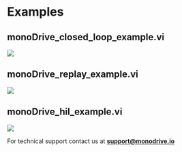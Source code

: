 # Examples

## monoDrive_closed_loop_example.vi

<p class="img_container">
<img class="wide_img" src="https://github.com/monoDriveIO/client/raw/master/docs/LV_client/closed_loop_FP.jpg"/>
</p>

## monoDrive_replay_example.vi

<p class="img_container">
<img class="wide_img" src="https://github.com/monoDriveIO/client/raw/master/docs/LV_client/reply_FP.jpg"/>
</p>

## monoDrive_hil_example.vi

<p class="img_container">
<img class="wide_img" src="https://github.com/monoDriveIO/client/raw/master/docs/LV_client/hil_FP.jpg"/>
</p>

For technical support contact us at <b>support@monodrive.io</b>
